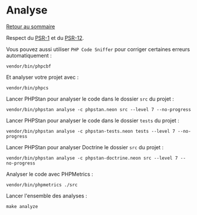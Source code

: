 # Analyse

[Retour au sommaire](index.md)

Respect du [PSR-1](https://www.php-fig.org/psr/psr-1) et du [PSR-12](https://www.php-fig.org/psr/psr-12).

Vous pouvez aussi utiliser `PHP Code Sniffer` pour corriger certaines erreurs automatiquement :
```
vendor/bin/phpcbf
```

Et analyser votre projet avec :
```
vendor/bin/phpcs
```

Lancer PHPStan pour analyser le code dans le dossier `src` du projet :
```
vendor/bin/phpstan analyse -c phpstan.neon src --level 7 --no-progress
```

Lancer PHPStan pour analyser le code dans le dossier `tests` du projet :
```
vendor/bin/phpstan analyse -c phpstan-tests.neon tests --level 7 --no-progress
```

Lancer PHPStan pour analyser Doctrine le dossier `src` du projet :
```
vendor/bin/phpstan analyse -c phpstan-doctrine.neon src --level 7 --no-progress
```

Analyser le code avec PHPMetrics :
```
vendor/bin/phpmetrics ./src
```

Lancer l'ensemble des analyses :
```
make analyze
```